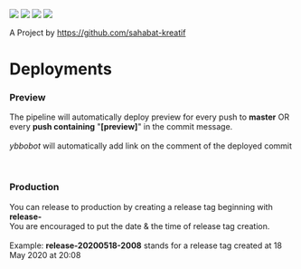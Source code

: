 ![](https://github.com/sunderipranata/ybbo/workflows/deploy%20production/badge.svg)
![](https://github.com/sunderipranata/ybbo/workflows/deploy%20website%20preview/badge.svg)
![](https://github.com/sunderipranata/ybbo/workflows/Mirroring/badge.svg)
![](https://github.com/sunderipranata/ybbo/workflows/Node.js%20CI/badge.svg)

A Project by https://github.com/sahabat-kreatif

# Deployments
### Preview
The pipeline will automatically deploy preview for every push to **master** OR every **push containing** "**[preview]**" in the commit message. <br><br>
*ybbobot* will automatically add link on the comment of the deployed commit

<br>

### Production
You can release to production by creating a release tag beginning with **release-** <br>
You are encouraged to put the date & the time of release tag creation. <br><br>
Example: **release-20200518-2008** stands for a release tag created at 18 May 2020 at 20:08
